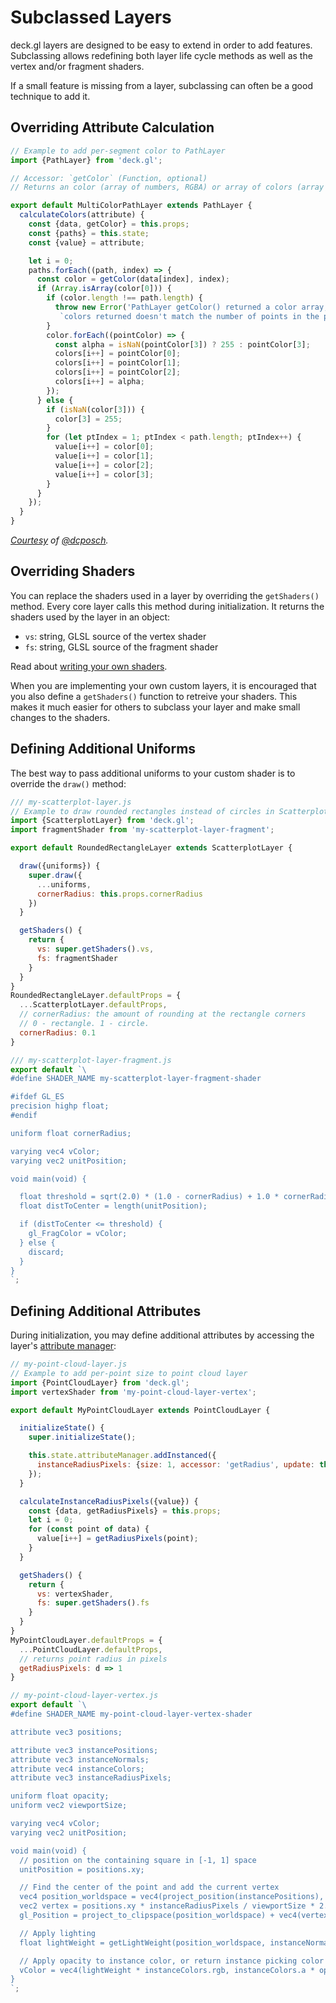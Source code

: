 # Subclassed Layers

deck.gl layers are designed to be easy to extend in order to add features.
Subclassing allows redefining both layer life cycle methods as well as
the vertex and/or fragment shaders.

If a small feature is missing from a layer, subclassing can often be a
good technique to add it.

## Overriding Attribute Calculation

```js
// Example to add per-segment color to PathLayer
import {PathLayer} from 'deck.gl';

// Accessor: `getColor` (Function, optional)
// Returns an color (array of numbers, RGBA) or array of colors (array of arrays).

export default MultiColorPathLayer extends PathLayer {
  calculateColors(attribute) {
    const {data, getColor} = this.props;
    const {paths} = this.state;
    const {value} = attribute;

    let i = 0;
    paths.forEach((path, index) => {
      const color = getColor(data[index], index);
      if (Array.isArray(color[0])) {
        if (color.length !== path.length) {
          throw new Error('PathLayer getColor() returned a color array, but the number of '
           `colors returned doesn't match the number of points in the path. Index ${index}`);
        }
        color.forEach((pointColor) => {
          const alpha = isNaN(pointColor[3]) ? 255 : pointColor[3];
          colors[i++] = pointColor[0];
          colors[i++] = pointColor[1];
          colors[i++] = pointColor[2];
          colors[i++] = alpha;
        });
      } else {
        if (isNaN(color[3])) {
          color[3] = 255;
        }
        for (let ptIndex = 1; ptIndex < path.length; ptIndex++) {
          value[i++] = color[0];
          value[i++] = color[1];
          value[i++] = color[2];
          value[i++] = color[3];
        }
      }
    });
  }
}
```

*[Courtesy](https://github.com/uber/deck.gl/pull/336) of [@dcposch](https://github.com/dcposch).*

## Overriding Shaders

You can replace the shaders used in a layer by overriding the `getShaders()`
method. Every core layer calls this method during initialization. It
returns the shaders used by the layer in an object:
- `vs`: string, GLSL source of the vertex shader
- `fs`: string, GLSL source of the fragment shader

Read about [writing your own shaders](/docs/writing-shaders.md).

When you are implementing your own custom layers, it is encouraged that you
also define a `getShaders()` function to retreive your shaders.
This makes it much easier for others to subclass your layer and make small
changes to the shaders.

## Defining Additional Uniforms

The best way to pass additional uniforms to your custom shader is to override
the `draw()` method:

```js
/// my-scatterplot-layer.js
// Example to draw rounded rectangles instead of circles in ScatterplotLayer
import {ScatterplotLayer} from 'deck.gl';
import fragmentShader from 'my-scatterplot-layer-fragment';

export default RoundedRectangleLayer extends ScatterplotLayer {

  draw({uniforms}) {
    super.draw({
      ...uniforms,
      cornerRadius: this.props.cornerRadius
    })
  }

  getShaders() {
    return {
      vs: super.getShaders().vs,
      fs: fragmentShader
    }
  }
}
RoundedRectangleLayer.defaultProps = {
  ...ScatterplotLayer.defaultProps,
  // cornerRadius: the amount of rounding at the rectangle corners
  // 0 - rectangle. 1 - circle.
  cornerRadius: 0.1
}
```

```js
/// my-scatterplot-layer-fragment.js
export default `\
#define SHADER_NAME my-scatterplot-layer-fragment-shader

#ifdef GL_ES
precision highp float;
#endif

uniform float cornerRadius;

varying vec4 vColor;
varying vec2 unitPosition;

void main(void) {

  float threshold = sqrt(2.0) * (1.0 - cornerRadius) + 1.0 * cornerRadius;
  float distToCenter = length(unitPosition);

  if (distToCenter <= threshold) {
    gl_FragColor = vColor;
  } else {
    discard;
  }
}
`;
```

## Defining Additional Attributes

During initialization, you may define additional attributes by accessing the
layer's [attribute manager](/docs/advanced/attribute-management.md):

```js
// my-point-cloud-layer.js
// Example to add per-point size to point cloud layer
import {PointCloudLayer} from 'deck.gl';
import vertexShader from 'my-point-cloud-layer-vertex';

export default MyPointCloudLayer extends PointCloudLayer {

  initializeState() {
    super.initializeState();

    this.state.attributeManager.addInstanced({
      instanceRadiusPixels: {size: 1, accessor: 'getRadius', update: this.calculateInstanceRadiusPixels}
    });
  }

  calculateInstanceRadiusPixels({value}) {
    const {data, getRadiusPixels} = this.props;
    let i = 0;
    for (const point of data) {
      value[i++] = getRadiusPixels(point);
    }
  }

  getShaders() {
    return {
      vs: vertexShader,
      fs: super.getShaders().fs
    }
  }
}
MyPointCloudLayer.defaultProps = {
  ...PointCloudLayer.defaultProps,
  // returns point radius in pixels
  getRadiusPixels: d => 1
}
```

```js
// my-point-cloud-layer-vertex.js
export default `\
#define SHADER_NAME my-point-cloud-layer-vertex-shader

attribute vec3 positions;

attribute vec3 instancePositions;
attribute vec3 instanceNormals;
attribute vec4 instanceColors;
attribute vec3 instanceRadiusPixels;

uniform float opacity;
uniform vec2 viewportSize;

varying vec4 vColor;
varying vec2 unitPosition;

void main(void) {
  // position on the containing square in [-1, 1] space
  unitPosition = positions.xy;

  // Find the center of the point and add the current vertex
  vec4 position_worldspace = vec4(project_position(instancePositions), 1.0);
  vec2 vertex = positions.xy * instanceRadiusPixels / viewportSize * 2.0;
  gl_Position = project_to_clipspace(position_worldspace) + vec4(vertex, 0.0, 0.0);

  // Apply lighting
  float lightWeight = getLightWeight(position_worldspace, instanceNormals);

  // Apply opacity to instance color, or return instance picking color
  vColor = vec4(lightWeight * instanceColors.rgb, instanceColors.a * opacity) / 255.;
}
`;
```
